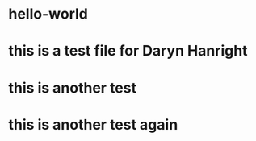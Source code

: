 # hello-world

# this is a test file for Daryn Hanright
# this is another test
# this is another test again
